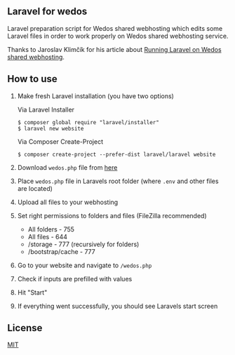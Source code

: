 ## Laravel for wedos

Laravel preparation script for Wedos shared webhosting which edits some Laravel files in order to work properly on Wedos shared webhosting service.

Thanks to Jaroslav Klimčík for his article about [Running Laravel on Wedos shared webhosting](http://laravelblog.cz/spusteni-laravelu-na-sdilenem-hostingu-wedos/).

## How to use

1. Make fresh Laravel installation (you have two options)

   Via Laravel Installer
   ```
   $ composer global require "laravel/installer"
   $ laravel new website
   ```
  
   Via Composer Create-Project
   ```
   $ composer create-project --prefer-dist laravel/laravel website
   ```

2. Download `wedos.php` file from [here](https://raw.githubusercontent.com/vanekj/laravel-wedos/master/src/wedos.php)
3. Place `wedos.php` file in Laravels root folder (where `.env` and other files are located)
4. Upload all files to your webhosting
5. Set right permissions to folders and files (FileZilla recommended)
   - All folders - 755
   - All files - 644
   - /storage - 777 (recursively for folders)
   - /bootstrap/cache - 777
6. Go to your website and navigate to `/wedos.php`
7. Check if inputs are prefilled with values
8. Hit "Start"
9. If everything went successfully, you should see Laravels start screen

## License

[MIT](https://github.com/vanekj/laravel-wedos/blob/master/LICENSE)
